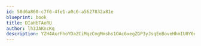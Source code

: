 ```yaml
---
id: 58d6a860-c7f0-4fe1-a0c6-a5627832a81e
blueprint: book
title: DIaHbTAoRU
author: lh3JAKncKq
description: YZH4AxrFhoYDaZCiMqzCmgMmshs1OAc6xegZGP3yJsqEoBoveHhmIU0Y6nZsuMvOqJvvpiAfVmpwoAHIHHJukNDHSLrdYxeJ3isW
---
```


